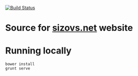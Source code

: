 [![Build Status](https://travis-ci.org/eduardsi/eduardsi.github.io.src.svg?branch=master)](https://travis-ci.org/eduardsi/eduardsi.github.io.src)

Source for [sizovs.net](http://sizovs.net) website
===

# Running locally
```
bower install
grunt serve
```
